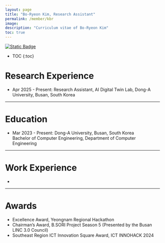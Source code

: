 ```yaml
---
layout: page
title: "Bo-Ryeon Kim, Research Assistant"
permalink: /member/kbr
image: 
description: "Curriculum vitae of Bo-Ryeon Kim"
toc: true
---
```


[![Static Badge](https://img.shields.io/badge/CV-2AFFDA?logo=readdotcv&color=White)](../members/UnderGrad/Kim-Bo-Ryeon.pdf)

* TOC
{:toc}

# Research Experience
 
* Apr 2025 - Present: Research Assistant, AI Digital Twin Lab, Dong-A University, Busan, South Korea

***

# Education

* Mar 2023 - Present: Dong-A University, Busan, South Korea <br> Bachelor of Computer Engineering, Department of Computer Engineering

***

# Work Experience

* 

***

# Awards 

* Excellence Award, Yeongnam Regional Hackathon
* Chairman’s Award, B.SORI Project Season 5 (Presented by the Busan LINC 3.0 Council)
* Southeast Region ICT Innovation Square Award, ICT INNOHACK 2024